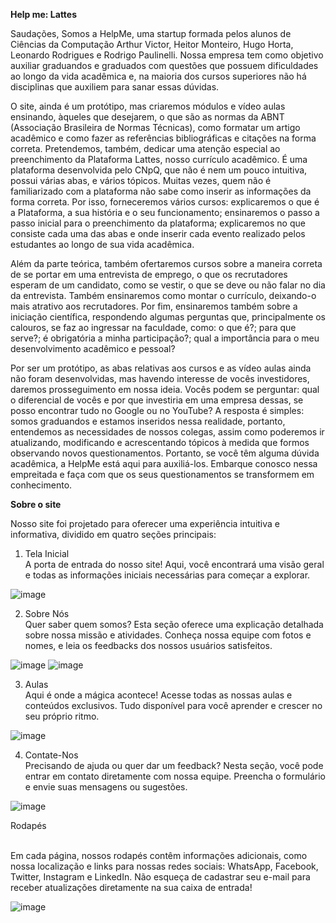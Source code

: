 <b>Help me: Lattes</b>

Saudações, 
Somos a HelpMe, uma startup formada pelos alunos de Ciências da Computação Arthur Victor, Heitor Monteiro, Hugo Horta, Leonardo Rodrigues e Rodrigo Paulinelli. Nossa empresa tem como objetivo auxiliar graduandos e graduados com questões que possuem dificuldades ao longo da vida acadêmica e, na maioria dos cursos superiores não há disciplinas que auxiliem para sanar essas dúvidas.

O site, ainda é um protótipo, mas criaremos módulos e vídeo aulas ensinando, àqueles que desejarem, o que são as normas da ABNT (Associação Brasileira de Normas Técnicas), como formatar um artigo acadêmico e como fazer as referências bibliográficas e citações na forma correta. Pretendemos, também, dedicar uma atenção especial ao preenchimento da Plataforma Lattes, nosso currículo acadêmico. É uma plataforma desenvolvida pelo CNpQ, que não é nem um pouco intuitiva, possui várias abas, e vários tópicos. Muitas vezes, quem não é familiarizado com a plataforma não sabe como inserir as informações da forma correta. Por isso, forneceremos vários cursos: explicaremos o que é a Plataforma, a sua história e o seu funcionamento; ensinaremos o passo a passo inicial para o preenchimento da plataforma; explicaremos no que consiste cada uma das abas e onde inserir cada evento realizado pelos estudantes ao longo de sua vida acadêmica.

Além da parte teórica, também ofertaremos cursos sobre a maneira correta de se portar em uma entrevista de emprego, o que os recrutadores esperam de um candidato, como se vestir, o que se deve ou não falar no dia da entrevista. Também ensinaremos como montar o currículo, deixando-o mais atrativo aos recrutadores.
Por fim, ensinaremos também sobre a iniciação científica, respondendo algumas perguntas que, principalmente os calouros, se faz ao ingressar na faculdade, como: o que é?; para que serve?; é obrigatória a minha participação?; qual a importância para o meu desenvolvimento acadêmico e pessoal?

Por ser um protótipo, as abas relativas aos cursos e as vídeo aulas ainda não foram desenvolvidas, mas havendo interesse de vocês investidores, daremos prosseguimento em nossa ideia. 
Vocês podem se perguntar: qual o diferencial de vocês e por que investiria em uma empresa dessas, se posso encontrar tudo no Google ou no YouTube? A resposta é simples: somos graduandos e estamos inseridos nessa realidade, portanto, entendemos as necessidades de nossos colegas, assim como poderemos ir atualizando, modificando e acrescentando tópicos à medida que formos observando novos questionamentos. Portanto, se você têm alguma dúvida acadêmica, a HelpMe está aqui para auxiliá-los. Embarque conosco nessa empreitada e faça com que os seus questionamentos se transformem em conhecimento.

<b>Sobre o site</b>

Nosso site foi projetado para oferecer uma experiência intuitiva e informativa, dividido em quatro seções principais:

1. Tela Inicial
   <br>A porta de entrada do nosso site! Aqui, você encontrará uma visão geral e todas as informações iniciais necessárias para começar a explorar.

![image](https://github.com/LeonardoRodrigue/Trabalho_Front/assets/137435258/2db384b3-3f33-447d-80f4-dddbcf0ea1a2)

2. Sobre Nós
   <br>Quer saber quem somos? Esta seção oferece uma explicação detalhada sobre nossa missão e atividades. Conheça nossa equipe com fotos e nomes, e leia os feedbacks dos nossos usuários satisfeitos.

![image](https://github.com/LeonardoRodrigue/Trabalho_Front/assets/137435258/c2c935c8-87c0-46af-8fea-05eca1ace73e)
![image](https://github.com/LeonardoRodrigue/Trabalho_Front/assets/137435258/81013540-2896-4fee-9485-e1467f9825aa)

3. Aulas
   <br>Aqui é onde a mágica acontece! Acesse todas as nossas aulas e conteúdos exclusivos. Tudo disponível para você aprender e crescer no seu próprio ritmo.

![image](https://github.com/LeonardoRodrigue/Trabalho_Front/assets/137435258/88547628-3497-4aff-a631-34a3e66c3b1e)

4. Contate-Nos
   <br>Precisando de ajuda ou quer dar um feedback? Nesta seção, você pode entrar em contato diretamente com nossa equipe. Preencha o formulário e envie suas mensagens ou sugestões.

![image](https://github.com/LeonardoRodrigue/Trabalho_Front/assets/137435258/0dc8c7b5-ff39-4592-8eb5-990daaf4c0cb)

Rodapés

<br>Em cada página, nossos rodapés contêm informações adicionais, como nossa localização e links para nossas redes sociais: WhatsApp, Facebook, Twitter, Instagram e LinkedIn. Não esqueça de cadastrar seu e-mail para receber atualizações diretamente na sua caixa de entrada!

![image](https://github.com/LeonardoRodrigue/Trabalho_Front/assets/137435258/a697c1cd-a2d5-4dce-881d-05979c3fa119)
